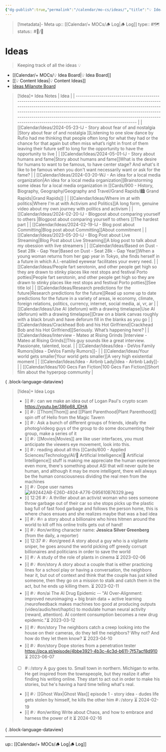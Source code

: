 ```yaml
---
{"dg-publish":true,"permalink":"/calendar/mo-cs/ideas/","title":"💡 Ideas"}
---
```


> [!metadata]- Meta
> up:: [[Calendar/+ MOCs/🪵 Log\|🪵 Log]]
> type:: #🗺
> status:: #📝/🌱 


# Ideas

> Keeping track of all the ideas 💡

- [[Calendar/+ MOCs/💡 Idea Board\|💡 Idea Board]]
- [[💡 Content Ideas\|💡 Content Ideas]]
- [Ideas Milanote Board](https://app.milanote.com/1KfHC71iaEPa3c?p=3zfHUJCSsoe)

> [!idea]+ Idea Notes
>  | Idea                                                                                                                                                                                                                                                                                                                                                                                                   |
> | ------------------------------------------------------------------------------------------------------------------------------------------------------------------------------------------------------------------------------------------------------------------------------------------------------------------------------------------------------------------------------------------------------ |
> | [[Calendar/Ideas/2024-05-23-IJ - Story about fear of and nostalgia \|Story about fear of and nostalgia ]]<span class='summary'>Listening to one slow dance by Rufio had me thinking that people often long for what they had or the chance for that again but often miss what’s right in front of them leaving their future self to long for the opportunity to have the opportunity to live</span> |
> | [[Calendar/Ideas/2024-05-01-IJ - Story about humans and fame\|Story about humans and fame]]<span class='summary'>What is the desire for humans to want to be famous, to have center stage? And what's it like to be famous when you don't want necessarily want or ask for the fame?</span>                                                                                                         |
> | [[Calendar/Ideas/2024-03-20-WJ - An idea for a local media organization\|An idea for a local media organization]]<span class='summary'>Brainstorming some ideas for a local media organization in [[Cards/900 - History, Biography, Geography/Geography and Travel/Grand Rapids/🏙️ Grand Rapids\|Grand Rapids]]</span>                                                                                                                                                         |
> | [[Calendar/Ideas/Where im at with politics\|Where I'm at with Activism and Politics]]<span class='summary'>A long form, genuine video about my own journey with politics and activism </span>                                                                                                                                                                                                       |
> | [[Calendar/Ideas/2024-02-20-IJ - Blogpost about comparing yourself to others \|Blogpost about comparing yourself to others ]]<span class='summary'>The hardest part</span>                                                                                                                                                                                                                          |
> | [[Calendar/Ideas/2024-02-19-IJ - Blog post about Committing\|Blog post about Committing]]<span class='summary'>About commitment </span>                                                                                                                                                                                                                                                             |
> | [[Calendar/Ideas/2023-05-20-IJ - Blog Post about Live Streaming\|Blog Post about Live Streaming]]<span class='summary'>A blog post to talk about my obession with live streamers</span>                                                                                                                                                                                                             |
> | [[Calendar/Ideas/Based on Dust - Seat 28k - Gap Year\|Based on Dust - Seat 28k - Gap Year]]<span class='summary'>When a young woman returns from her gap year in Tokyo, she finds herself in a future in which A.I.-enabled eyewear facilitates your every need. </span>                                                                                                                            |
> | [[Calendar/Ideas/People fart serotonin, and other people get high so they are drawn to stinky places like rest stops and festival Porto potties\|People fart serotonin, and other people get high so they are drawn to stinky places like rest stops and festival Porto potties]]<span class='summary'>See title lol</span>                                                                         |
> | [[Calendar/Ideas/Research predictions for the future\|Research predictions for the future]]<span class='summary'>Read up some up to date predictions for the future in a variety of areas, ie economy, climate, foreign relations, politics, currency, internet, social media, ai, vr, ar</span>                                                                                                    |
> | [[Calendar/Ideas/Use AI (deforum) with a drawing timelapse\|Use AI (deforum) with a drawing timelapse]]<span class='summary'>Draw on a blank canvas roughly with a black brush and have deforum fill in the blanks as you go</span>                                                                                                                                                                 |
> | [[Calendar/Ideas/Crackhead Bob and his Hot Girlfriend\|Crackhead Bob and his Hot Girlfriend]]<span class='summary'>Seriously. What’s happening here?</span>                                                                                                                                                                                                                                         |
> | [[Calendar/Ideas/Interview - Mateo at Rising Grinds \|Interview - Mateo at Rising Grinds]]<span class='summary'>This guy sounds like a great interview. Passionate, talented, local.</span>                                                                                                                                                                                                         |
> | [[Calendar/Ideas/Idea - DeVos Family Rumors\|Idea - DeVos Family Rumors]]<span class='summary'>\-</span>                                                                                                                                                                                                                                                                                            |
> | [[Calendar/Ideas/Your world gets smaller\|Your world gets smaller]]<span class='summary'>A very high existential moment</span>                                                                                                                                                                                                                                                                      |
> | [[Calendar/Ideas/Idea - Airbnb Lady\|Idea - Airbnb Lady]]<span class='summary'>\-</span>                                                                                                                                                                                                                                                                                                            |
> | [[Calendar/Ideas/100 Gecs Fan Fiction\|100 Gecs Fan Fiction]]<span class='summary'>Short film about the hyperpop community</span>                                                                                                                                                                                                                                                                   |
> 
{ .block-language-dataview}


> [!idea]+ Idea Logs
>  - [i] #💡 can we make an idea out of Logan Paul's crypto scam https://youtu.be/386p68_lDHA
> - [i] #💡 [[Thom\|Thom]] and [[Plant Parenthood\|Plant Parenthood]] spin off of Hello from the Magic Tavern
> - [i] #💡 Ask a bunch of different groups of friends, ideally the photog/videog guys of the group to do some documenting their group, make a series of it
> - [i] #💡 [[Movies\|Movies]] are like user interfaces, you must anticipate the viewers eye movement, look into this.
> - [i] #💡 reading about all this [[Cards/600 - Applied Sciences/Technology/AI/🤖 Artificial Intelligence\|🤖 Artificial Intelligence]] stuff is making me appreciate the human experience even more, there's something about ASI that will never quite be human, and although it may be more intelligent, there will always be the human consciousness dividing the real men from the machines
> - [i] #💡 Dope user names  ![A92442AB-E26D-4924-A776-D95610B76329.jpeg](/img/user/Extras/Attachments/A92442AB-E26D-4924-A776-D95610B76329.jpeg)
> - [i] 12:26 #💡  A thriller about an activist woman who sees someone throw garbage out of their car so she stops picks up the plastic bag full of fast food garbage and follows the person home, this is where chaos ensues and she realizes maybe that was a bad idea
> - [i] #💡 #🔥 a story about a billionaire who hires hitmen around the world to kill off his online trolls gets out of hand!
> - [i] #💡 #on/writing character name: **Jessica Silver Greenberg** (from the daily, a reporter)
> - [i] 12:37 #💡 #on/greed A story about a guy who is a vigilante sniper, he goes around the world picking off greedy corrupt billionaires and politicians in order to save the world
> - [i] #💡 A study of the role of plants in cinema  ⏳ 2023-02-06
> - [i] #💡 #on/story A story about a couple that is either practicing lines for a school play or having a conversation, the neighbors hear it, but out of context and think that the couple has just killed someone, then they go on a mission to stalk and catch them in the act, but he ends up killing them. ⏳ 2023-02-11
> - [i] #💡 #on/ai The AI Drug Epidemic -- "AI Over-Alignment: improved neuroimaging + big brain data + active learning /neurofeedback makes machines too good at producing outputs (video/audio/text/haptic) to modulate human neural activity (reward, attention). AI content consumption becomes a new drug epidemic."⏳ 2023-03-12
> - [i] #💡 #on/story The neighbors catch a creep looking into the house on their cameras, do they tell the neighbors? Why not? And how do they let them know?  ⏳ 2023-04-10
> - [i] #💡 #on/story Dope stories from a penetration tester https://pca.st/episode/4bbe3921-4b3c-4c3d-b611-7f57acf8d910 ⏳ 2023-06-07
> - [ ] #💡/story A guy goes to. Small town in northern. Michigan to write. He get inspired from the townspeople, but they realize it after finding his writing online. They start to act out in order to make his stories, but he's having a hard time telling what's real.
> - [i] #💡 [[Ghost Wax\|Ghost Wax]] episode 1 - story idea - dudes life gets stolen by himself, he kills the other him #💡/story ⏳ 2024-02-19
> - [i] #💡 #on/writing Write about Chaos, and how to embrace and harness the power of it  ⏳ 2024-02-16
> 
{ .block-language-dataview}

---
up:: [[Calendar/+ MOCs/🪵 Log\|🪵 Log]]